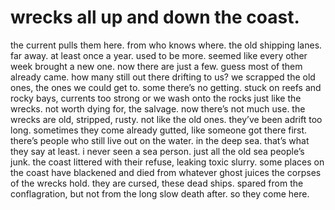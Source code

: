 # wrecks all up and down the coast.

the current pulls them here. from who knows where. the old shipping lanes. far away. at least once a year. used to be more. seemed like every other week brought a new one. now there are just a few. guess most of them already came. how many still out there drifting to us? we scrapped the old ones, the ones we could get to. some there’s no getting. stuck on reefs and rocky bays, currents too strong or we wash onto the rocks just like the wrecks. not worth dying for, the salvage. now there’s not much use. the wrecks are old, stripped, rusty. not like the old ones. they’ve been adrift too long. sometimes they come already gutted, like someone got there first. there’s people who still live out on the water. in the deep sea. that’s what they say at least. i never seen a sea person. just all the old sea people’s junk. the coast littered with their refuse, leaking toxic slurry. some places on the coast have blackened and died from whatever ghost juices the corpses of the wrecks hold. they are cursed, these dead ships. spared from the conflagration, but not from the long slow death after. so they come here. 